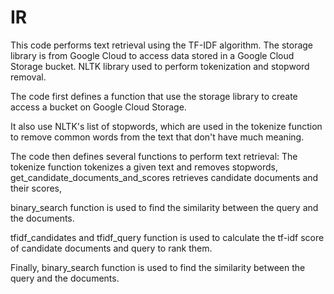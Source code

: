 # IR

This code performs text retrieval using the TF-IDF algorithm. 
The storage library is from Google Cloud to access data stored in a Google Cloud Storage bucket. 
NLTK library used to perform tokenization and stopword removal.

The code first defines a function that use the storage library to create access a bucket on Google Cloud Storage. 

It also use NLTK's list of stopwords, which are used in the tokenize function to remove common words from the text that don't have much meaning.

The code then defines several functions to perform text retrieval: 
The tokenize function tokenizes a given text and removes stopwords, get_candidate_documents_and_scores retrieves candidate documents and their scores, 

binary_search function is used to find the similarity between the query and the documents.

tfidf_candidates and tfidf_query function is used to calculate the tf-idf score of candidate documents and query to rank them.

Finally, binary_search function is used to find the similarity between the query and the documents.
